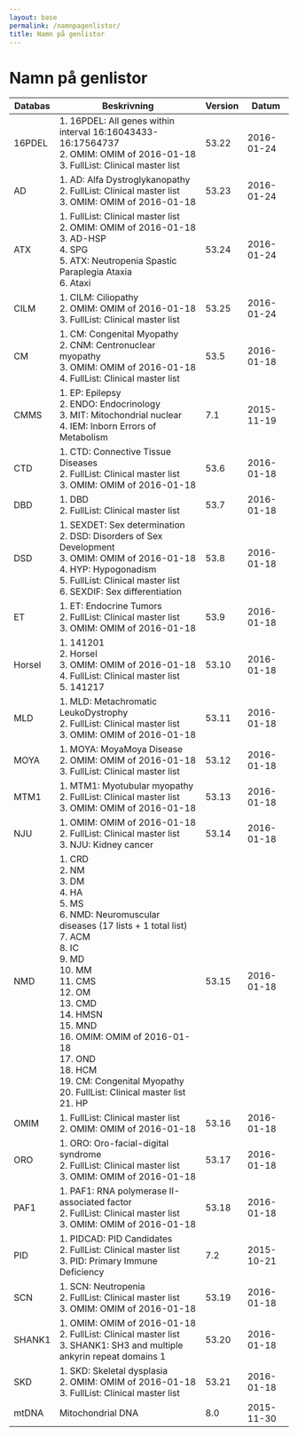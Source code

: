 ```yaml
---
layout: base
permalink: /namnpagenlistor/
title: Namn på genlistor
---
```


# Namn på genlistor

|Databas|Beskrivning|Version|Datum|
|---|---|---|---|
|16PDEL|1. 16PDEL: All genes within interval 16:16043433-16:17564737<br />2. OMIM: OMIM of 2016-01-18<br />3. FullList: Clinical master list<br />|53.22|2016-01-24|
|AD|1. AD: Alfa Dystroglykanopathy<br />2. FullList: Clinical master list<br />3. OMIM: OMIM of 2016-01-18<br />|53.23|2016-01-24|
|ATX|1. FullList: Clinical master list<br />2. OMIM: OMIM of 2016-01-18<br />3. AD-HSP<br />4. SPG<br />5. ATX: Neutropenia Spastic Paraplegia Ataxia<br />6. Ataxi<br />|53.24|2016-01-24|
|CILM|1. CILM: Ciliopathy<br />2. OMIM: OMIM of 2016-01-18<br />3. FullList: Clinical master list<br />|53.25|2016-01-24|
|CM|1. CM: Congenital Myopathy<br />2. CNM: Centronuclear myopathy<br />3. OMIM: OMIM of 2016-01-18<br />4. FullList: Clinical master list<br />|53.5|2016-01-18|
|CMMS|1. EP: Epilepsy<br />2. ENDO: Endocrinology<br />3. MIT: Mitochondrial nuclear<br />4. IEM: Inborn Errors of Metabolism<br />|7.1|2015-11-19|
|CTD|1. CTD: Connective Tissue Diseases<br />2. FullList: Clinical master list<br />3. OMIM: OMIM of 2016-01-18<br />|53.6|2016-01-18|
|DBD|1. DBD<br />2. FullList: Clinical master list<br />|53.7|2016-01-18|
|DSD|1. SEXDET: Sex determination<br />2. DSD: Disorders of Sex Development<br />3. OMIM: OMIM of 2016-01-18<br />4. HYP: Hypogonadism<br />5. FullList: Clinical master list<br />6. SEXDIF: Sex differentiation<br />|53.8|2016-01-18|
|ET|1. ET: Endocrine Tumors<br />2. FullList: Clinical master list<br />3. OMIM: OMIM of 2016-01-18<br />|53.9|2016-01-18|
|Horsel|1. 141201<br />2. Horsel<br />3. OMIM: OMIM of 2016-01-18<br />4. FullList: Clinical master list<br />5. 141217<br />|53.10|2016-01-18|
|MLD|1. MLD: Metachromatic LeukoDystrophy<br />2. FullList: Clinical master list<br />3. OMIM: OMIM of 2016-01-18<br />|53.11|2016-01-18|
|MOYA|1. MOYA: MoyaMoya Disease<br />2. OMIM: OMIM of 2016-01-18<br />3. FullList: Clinical master list<br />|53.12|2016-01-18|
|MTM1|1. MTM1: Myotubular myopathy<br />2. FullList: Clinical master list<br />3. OMIM: OMIM of 2016-01-18<br />|53.13|2016-01-18|
|NJU|1. OMIM: OMIM of 2016-01-18<br />2. FullList: Clinical master list<br />3. NJU: Kidney cancer<br />|53.14|2016-01-18|
|NMD|1. CRD<br />2. NM<br />3. DM<br />4. HA<br />5. MS<br />6. NMD: Neuromuscular diseases (17 lists + 1 total list)<br />7. ACM<br />8. IC<br />9. MD<br />10. MM<br />11. CMS<br />12. OM<br />13. CMD<br />14. HMSN<br />15. MND<br />16. OMIM: OMIM of 2016-01-18<br />17. OND<br />18. HCM<br />19. CM: Congenital Myopathy<br />20. FullList: Clinical master list<br />21. HP<br />|53.15|2016-01-18|
|OMIM|1. FullList: Clinical master list<br />2. OMIM: OMIM of 2016-01-18<br />|53.16|2016-01-18|
|ORO|1. ORO: Oro-facial-digital syndrome<br />2. FullList: Clinical master list<br />3. OMIM: OMIM of 2016-01-18<br />|53.17|2016-01-18|
|PAF1|1. PAF1: RNA polymerase II-associated factor<br />2. FullList: Clinical master list<br />3. OMIM: OMIM of 2016-01-18<br />|53.18|2016-01-18|
|PID|1. PIDCAD: PID Candidates<br />2. FullList: Clinical master list<br />3. PID: Primary Immune Deficiency<br />|7.2|2015-10-21|
|SCN|1. SCN: Neutropenia<br />2. FullList: Clinical master list<br />3. OMIM: OMIM of 2016-01-18<br />|53.19|2016-01-18|
|SHANK1|1. OMIM: OMIM of 2016-01-18<br />2. FullList: Clinical master list<br />3. SHANK1: SH3 and multiple ankyrin repeat domains 1<br />|53.20|2016-01-18|
|SKD|1. SKD: Skeletal dysplasia<br />2. OMIM: OMIM of 2016-01-18<br />3. FullList: Clinical master list<br />|53.21|2016-01-18|
|mtDNA|Mitochondrial DNA|8.0|2015-11-30|
